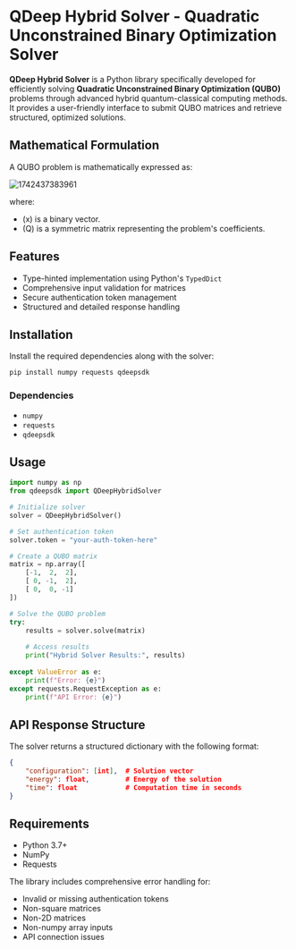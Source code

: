 # QDeep Hybrid Solver - Quadratic Unconstrained Binary Optimization Solver

**QDeep Hybrid Solver** is a Python library specifically developed for efficiently solving **Quadratic Unconstrained Binary Optimization (QUBO)** problems through advanced hybrid quantum-classical computing methods. It provides a user-friendly interface to submit QUBO matrices and retrieve structured, optimized solutions.

## Mathematical Formulation

A QUBO problem is mathematically expressed as:

![1742437383961](images/README/1742437383961.png)

where:

- \(x\) is a binary vector.
- \(Q\) is a symmetric matrix representing the problem's coefficients.

## Features

- Type-hinted implementation using Python's `TypedDict`
- Comprehensive input validation for matrices
- Secure authentication token management
- Structured and detailed response handling

## Installation

Install the required dependencies along with the solver:

```bash
pip install numpy requests qdeepsdk
```

### Dependencies

- `numpy`
- `requests`
- `qdeepsdk`

## Usage

```python
import numpy as np
from qdeepsdk import QDeepHybridSolver

# Initialize solver
solver = QDeepHybridSolver()

# Set authentication token
solver.token = "your-auth-token-here"

# Create a QUBO matrix
matrix = np.array([
    [-1,  2,  2],
    [ 0, -1,  2],
    [ 0,  0, -1]
])

# Solve the QUBO problem
try:
    results = solver.solve(matrix)
  
    # Access results
    print("Hybrid Solver Results:", results)
  
except ValueError as e:
    print(f"Error: {e}")
except requests.RequestException as e:
    print(f"API Error: {e}")
```

## API Response Structure

The solver returns a structured dictionary with the following format:

```json
{
    "configuration": [int],  # Solution vector
    "energy": float,         # Energy of the solution
    "time": float            # Computation time in seconds
}
```

## Requirements

- Python 3.7+
- NumPy
- Requests

The library includes comprehensive error handling for:

- Invalid or missing authentication tokens
- Non-square matrices
- Non-2D matrices
- Non-numpy array inputs
- API connection issues

```

```
